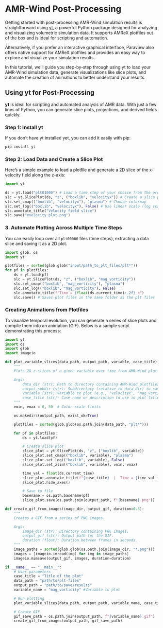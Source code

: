 # AMR-Wind Post-Processing
Getting started with post-processing AMR-Wind simulation results is straightforward using [yt](https://yt-project.org/doc/visualizing/plots.html#slice-plots), a powerful Python package designed for analyzing and visualizing volumetric simulation data. It supports AMReX plotfiles out of the box and is ideal for scripting and automation.

Alternatively, if you prefer an interactive graphical interface, Paraview also offers native support for AMReX plotfiles and provides an easy way to explore and visualize your simulation results.

In this tutorial, we’ll guide you step-by-step through using yt to load your AMR-Wind simulation data, generate visualizations like slice plots, and automate the creation of animations to better understand your results.

## Using yt for Post-Processing
**yt** is ideal for scripting and automated analysis of AMR data. With just a few lines of Python, you can generate slice plots, projections, and derived fields quickly.

### Step 1: Install yt 
If you don’t have yt installed yet, you can add it easily with pip:

```bash
pip install yt
```

### Step 2: Load Data and Create a Slice Plot
Here’s a simple example to load a plotfile and generate a 2D slice of the x-velocity field along the z-axis:

```python
import yt

ds = yt.load("plt01000") # Load a time step of your choice from the provided path
slc = yt.SlicePlot(ds, "z", ("boxlib", "velocityx")) # Create a slice plot of x velocity normal to z-axis
slc.set_cmap(("boxlib", "velocityx"), "plasma") # Choose colormap
slc.set_log(("boxlib", "velocityx"), False) # Use linear scale (log scale is default)
slc.annotate_title("Velocity field slice")
slc.save("xvelocity_plot.png")
```

### 3. Automate Plotting Across Multiple Time Steps
You can easily loop over all `plt00000` files (time steps), extracting a data slice and saving it as a 2D plot.

```python
import glob, os
import yt

plotfiles = sorted(glob.glob("input/path_to_plt_files/plt*"))
for pf in plotfiles:
    ds = yt.load(pf)
    slc = yt.SlicePlot(ds, "z", ("boxlib", "mag_vorticity"))
    slc.set_cmap(("boxlib", "mag_vorticity"), "plasma")
    slc.set_log(("boxlib", "mag_vorticity"), False)
    slc.annotate_title(f"Time = {float(ds.current_time):.2f} s")
    slc.save() # Saves plot files in the same folder as the plt files

```

### Creating Animations from Plotfiles
To visualize temporal evolution, you can generate a series of slice plots and compile them into an animation (GIF). Below is a sample script demonstrating this process:

```python
import yt
import os
import glob
import imageio

def plot_variable_slices(data_path, output_path, variable, case_title):
    """
    Plots 2D z-slices of a given variable over time from AMR-Wind plotfiles using yt.

    Args:
        data_dir (str): Path to directory containing AMR-Wind plotfiles.
        output_subdir (str): Subdirectory (relative to data_dir) to save output images.
        variable (str): Variable to plot (e.g., 'velocityx', 'mag_vorticity').
        case_title (str): Case name or description to use in plot titles.
    """
    vmin, vmax = 0, 50  # Color scale limits

    os.makedirs(output_path, exist_ok=True)

    plotfiles = sorted(glob.glob(os.path.join(data_path, "plt*")))

    for pf in plotfiles:
        ds = yt.load(pf)

        # Create slice plot
        slice_plot = yt.SlicePlot(ds, "z", ("boxlib", variable))
        slice_plot.set_cmap(("boxlib", variable), "plasma")
        slice_plot.set_log(("boxlib", variable), False)
        slice_plot.set_zlim(("boxlib", variable), vmin, vmax)

        time_val = float(ds.current_time)
        slice_plot.annotate_title(f"{case_title}  |  Time = {time_val:.1f} s")
        slice_plot.hide_axes()

        # Save to file
        basename = os.path.basename(pf)
        slice_plot.save(os.path.join(output_path, f"{basename}.png"))

def create_gif_from_images(image_dir, output_gif, duration=0.5):
    """
    Creates a GIF from a series of PNG images.

    Args:
        image_dir (str): Directory containing PNG images.
        output_gif (str): Output path for the GIF.
        duration (float): Duration between frames in seconds.
    """
    image_paths = sorted(glob.glob(os.path.join(image_dir, "*.png")))
    images = [imageio.imread(img) for img in image_paths]
    imageio.mimsave(output_gif, images, duration=duration)

if __name__ == "__main__":
    # User parameters
    case_title = "Title of the plot"
    data_path = "path/to/plt-files"
    output_path = "path/to/save/results"
    variable_name = "mag_vorticity" #Variable to plot 

    # Run plotting
    plot_variable_slices(data_path, output_path, variable_name, case_title)

    # Create GIF
    gif_save_path = os.path.join(output_path, f"{variable_name}.gif")
    create_gif_from_images(output_path, gif_save_path)

```
